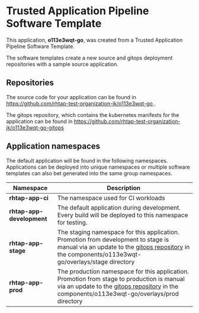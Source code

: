 # Trusted Application Pipeline Software Template

This application, **o113e3wqt-go**, was created from a Trusted Application Pipeline Software Template.

The software templates create a new source and gitops deployment repositories with a sample source application. 

## Repositories

The source code for your application can be found in [https://github.com/rhtap-test-organization-jk/o113e3wqt-go ](https://github.com/rhtap-test-organization-jk/o113e3wqt-go ).
 
The gitops repository, which contains the kubernetes manifests for the application can be found in 
[https://github.com/rhtap-test-organization-jk/o113e3wqt-go-gitops ](https://github.com/rhtap-test-organization-jk/o113e3wqt-go-gitops ) 

## Application namespaces 

The default application will be found in the following namespaces. Applications can be deployed into unique namespaces or multiple software templates can also bet generated into the same group namespaces.  

|  Namespace   |  Description   |  
| -------- | -------- |
| **rhtap-app-ci** | The namespace used for CI workloads |
| **rhtap-app-development** | The default application during development. Every build will be deployed to this namespace for testing. |
| **rhtap-app-stage** | The staging namespace for this application. Promotion from development to stage is manual via an update to the [gitops repository](https://github.com/rhtap-test-organization-jk/o113e3wqt-go-gitops ) in the components/o113e3wqt-go/overlays/stage directory |
| **rhtap-app-prod** | The production namespace for this application. Promotion from stage to production is manual via an update to the [gitops repository](https://github.com/rhtap-test-organization-jk/o113e3wqt-go-gitops ) in the components/o113e3wqt-go/overlays/prod directory |